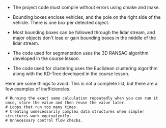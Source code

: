 + The project code must compile without errors using cmake and make.

+ Bounding boxes enclose vehicles, and the pole on the right side of the vehicle. There is one box per detected object.

+ Most bounding boxes can be followed through the lidar stream, and major objects don't lose or gain bounding boxes in the middle of the lidar stream.

+ The code used for segmentation uses the 3D RANSAC algorithm developed in the course lesson.

+ The code used for clustering uses the Euclidean clustering algorithm along with the KD-Tree developed in the course lesson.



Here are some things to avoid. This is not a complete list, but there are a few examples of inefficiencies.

    # Running the exact same calculation repeatedly when you can run it once, store the value and then reuse the value later.
    # Loops that run too many times.
    # Creating unnecessarily complex data structures when simpler structures work equivalently.
    # Unnecessary control flow checks.

